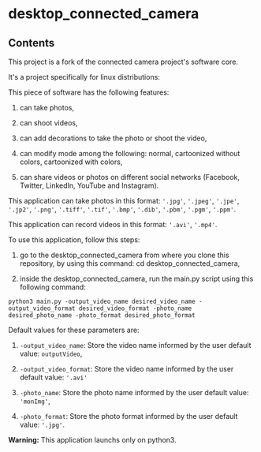 # desktop_connected_camera

## Contents

This project is a fork of the connected camera project's software core.

It's a project specifically for linux distributions:

This piece of software has the following features:

1. can take photos,

1. can shoot videos,

1. can add decorations to take the photo or shoot the video,

1. can modify mode among the following: normal, cartoonized without colors, cartoonized with colors,

1. can share videos or photos on different social networks (Facebook, Twitter, LinkedIn, YouTube and Instagram).

This application can take photos in this format: `'.jpg'`, `'.jpeg'`, `'.jpe'`, `'.jp2'`, `'.png'`, `'.tiff'`, `'.tif'`, `'.bmp'`, `'.dib'`, `'.pbm'`, `'.pgm'`, `'.ppm'`.

This application can record videos in this format: `'.avi'`, `'.mp4'`.

To use this application, follow this steps:

1. go to the desktop_connected_camera from where you clone this repository, by using this command: cd desktop_connected_camera,

1. inside the desktop_connected_camera, run the main.py script using this following command:

`python3 main.py -output_video_name desired_video_name -output_video_format desired_video_format -photo_name desired_photo_name -photo_format desired_photo_format`

Default values for these parameters are:

1. `-output_video_name`: Store the video name informed by the user
  default value: `outputVideo`,

2. `-output_video_format`: Store the video name informed by the user
  default value: `'.avi'`

3. `-photo_name`: Store the photo name informed by the user
  default value: `'monImg'`,

4. `-photo_format`: Store the photo format informed by the user
  default value: `'.jpg'`.

__Warning:__ This application launchs only on python3.
